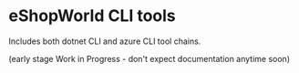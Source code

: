 # eShopWorld CLI tools

Includes both dotnet CLI and azure CLI tool chains.

(early stage Work in Progress - don't expect documentation anytime soon)